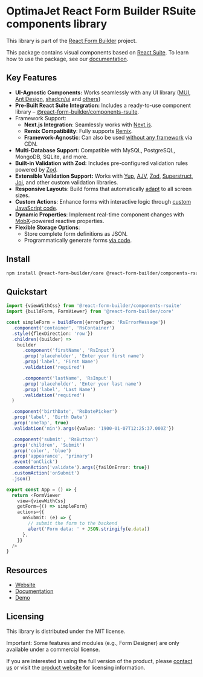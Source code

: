 # OptimaJet React Form Builder RSuite components library

This library is part of the [React Form Builder](https://formengine.io/) project.

This package contains visual components based on [React Suite](https://rsuitejs.com/). To learn how to use the package, see
our [documentation](https://formengine.io/documentation/).

## Key Features

- **UI-Agnostic Components:** Works seamlessly with any UI
  library ([MUI](https://mui.com/), [Ant Design](https://ant.design/), [shadcn/ui](https://ui.shadcn.com/)
  and [others](https://formengine.io/documentation/custom-components))
- **Pre-Built React Suite Integration:** Includes a ready-to-use component
  library – [@react-form-builder/components-rsuite](https://www.npmjs.com/package/@react-form-builder/components-rsuite).
- Framework Support:
  - **Next.js Integration**: Seamlessly works with [Next.js](https://formengine.io/documentation/usage-with-nextjs).
  - **Remix Compatibility**: Fully supports [Remix](https://formengine.io/documentation/usage-with-remix).
  - **Framework-Agnostic**: Can also be used [without any framework](https://formengine.io/documentation/installation#cdn) via CDN.
- **Multi-Database Support:** Compatible with MySQL, PostgreSQL, MongoDB, SQLite, and more.
- **Built-in Validation with Zod:** Includes pre-configured validation rules powered by [Zod](https://github.com/colinhacks/zod).
- **Extensible Validation Support:** Works
  with [Yup](https://github.com/jquense/yup), [AJV](https://github.com/ajv-validator/ajv), [Zod](https://github.com/colinhacks/zod),
  [Superstruct](https://github.com/ianstormtaylor/superstruct),
  [Joi](https://github.com/hapijs/joi), and other custom validation libraries.
- **Responsive Layouts**: Build forms that automatically [adapt](https://formengine.io/documentation/adaptive-layout) to all screen sizes.
- **Custom Actions**: Enhance forms with interactive logic through [custom JavaScript code](https://formengine.io/documentation/actions).
- **Dynamic Properties**: Implement real-time component changes with [MobX](https://github.com/mobxjs/mobx)-powered reactive properties.
- **Flexible Storage Options**:
  - Store complete form definitions as JSON.
  - Programmatically generate forms [via code](https://formengine.io/documentation/building-forms-via-code).

## Install

```bash
npm install @react-form-builder/core @react-form-builder/components-rsuite
```

## Quickstart

```typescript jsx
import {viewWithCss} from '@react-form-builder/components-rsuite'
import {buildForm, FormViewer} from '@react-form-builder/core'

const simpleForm = buildForm({errorType: 'RsErrorMessage'})
  .component('container', 'RsContainer')
  .style({flexDirection: 'row'})
  .children((builder) =>
    builder
      .component('firstName', 'RsInput')
      .prop('placeholder', 'Enter your first name')
      .prop('label', 'First Name')
      .validation('required')

      .component('lastName', 'RsInput')
      .prop('placeholder', 'Enter your last name')
      .prop('label', 'Last Name')
      .validation('required')
  )

  .component('birthDate', 'RsDatePicker')
  .prop('label', 'Birth Date')
  .prop('oneTap', true)
  .validation('min').args({value: '1900-01-07T12:25:37.000Z'})

  .component('submit', 'RsButton')
  .prop('children', 'Submit')
  .prop('color', 'blue')
  .prop('appearance', 'primary')
  .event('onClick')
  .commonAction('validate').args({failOnError: true})
  .customAction('onSubmit')
  .json()

export const App = () => {
  return <FormViewer
    view={viewWithCss}
    getForm={() => simpleForm}
    actions={{
      onSubmit: (e) => {
        // submit the form to the backend
        alert('Form data: ' + JSON.stringify(e.data))
      },
    }}
  />
}
```

## Resources

- [Website](https://formengine.io/)
- [Documentation](https://formengine.io/documentation)
- [Demo](https://demo.formengine.io/)

## Licensing

This library is distributed under the MIT license.

Important: Some features and modules (e.g., Form Designer) are only available under a commercial license.

If you are interested in using the full version of the product, please [contact us](mailto:sales@optimajet.com) or visit
the [product website](https://formengine.io/pricing) for licensing information.
